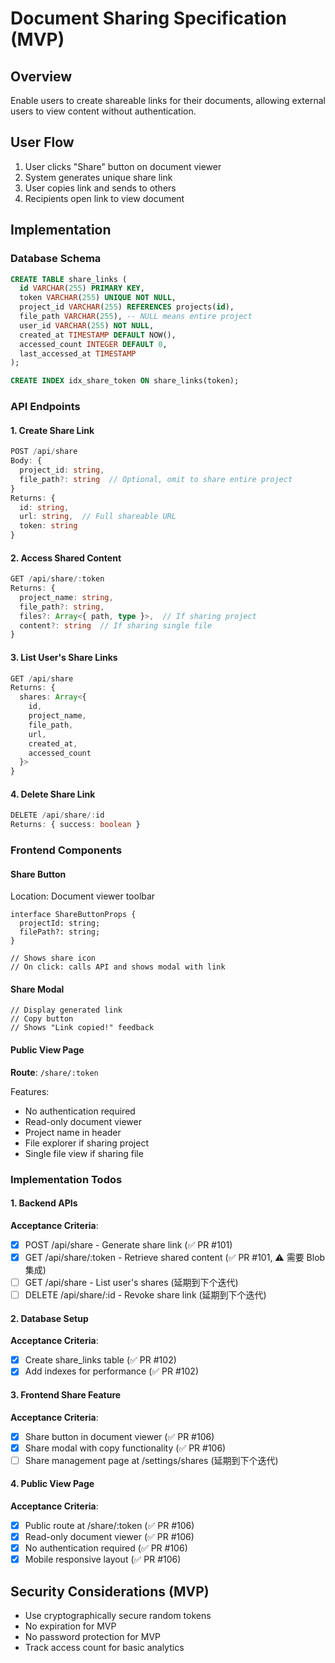 # Document Sharing Specification (MVP)

## Overview

Enable users to create shareable links for their documents, allowing external users to view content without authentication.

## User Flow

1. User clicks "Share" button on document viewer
2. System generates unique share link
3. User copies link and sends to others
4. Recipients open link to view document

## Implementation

### Database Schema

```sql
CREATE TABLE share_links (
  id VARCHAR(255) PRIMARY KEY,
  token VARCHAR(255) UNIQUE NOT NULL,
  project_id VARCHAR(255) REFERENCES projects(id),
  file_path VARCHAR(255), -- NULL means entire project
  user_id VARCHAR(255) NOT NULL,
  created_at TIMESTAMP DEFAULT NOW(),
  accessed_count INTEGER DEFAULT 0,
  last_accessed_at TIMESTAMP
);

CREATE INDEX idx_share_token ON share_links(token);
```

### API Endpoints

#### 1. Create Share Link

```typescript
POST /api/share
Body: {
  project_id: string,
  file_path?: string  // Optional, omit to share entire project
}
Returns: {
  id: string,
  url: string,  // Full shareable URL
  token: string
}
```

#### 2. Access Shared Content

```typescript
GET /api/share/:token
Returns: {
  project_name: string,
  file_path?: string,
  files?: Array<{ path, type }>,  // If sharing project
  content?: string  // If sharing single file
}
```

#### 3. List User's Share Links

```typescript
GET /api/share
Returns: {
  shares: Array<{
    id, 
    project_name, 
    file_path, 
    url,
    created_at,
    accessed_count
  }>
}
```

#### 4. Delete Share Link

```typescript
DELETE /api/share/:id
Returns: { success: boolean }
```

### Frontend Components

#### Share Button

Location: Document viewer toolbar

```tsx
interface ShareButtonProps {
  projectId: string;
  filePath?: string;
}

// Shows share icon
// On click: calls API and shows modal with link
```

#### Share Modal

```tsx
// Display generated link
// Copy button
// Shows "Link copied!" feedback
```

#### Public View Page

**Route**: `/share/:token`

Features:
- No authentication required
- Read-only document viewer
- Project name in header
- File explorer if sharing project
- Single file view if sharing file

### Implementation Todos

#### 1. Backend APIs
**Acceptance Criteria**:
- [x] POST /api/share - Generate share link (✅ PR #101)
- [x] GET /api/share/:token - Retrieve shared content (✅ PR #101, ⚠️ 需要 Blob 集成)
- [ ] GET /api/share - List user's shares (延期到下个迭代)
- [ ] DELETE /api/share/:id - Revoke share link (延期到下个迭代)

#### 2. Database Setup
**Acceptance Criteria**:
- [x] Create share_links table (✅ PR #102)
- [x] Add indexes for performance (✅ PR #102)

#### 3. Frontend Share Feature
**Acceptance Criteria**:
- [x] Share button in document viewer (✅ PR #106)
- [x] Share modal with copy functionality (✅ PR #106)
- [ ] Share management page at /settings/shares (延期到下个迭代)

#### 4. Public View Page
**Acceptance Criteria**:
- [x] Public route at /share/:token (✅ PR #106)
- [x] Read-only document viewer (✅ PR #106)
- [x] No authentication required (✅ PR #106)
- [x] Mobile responsive layout (✅ PR #106)

## Security Considerations (MVP)

- Use cryptographically secure random tokens
- No expiration for MVP
- No password protection for MVP
- Track access count for basic analytics